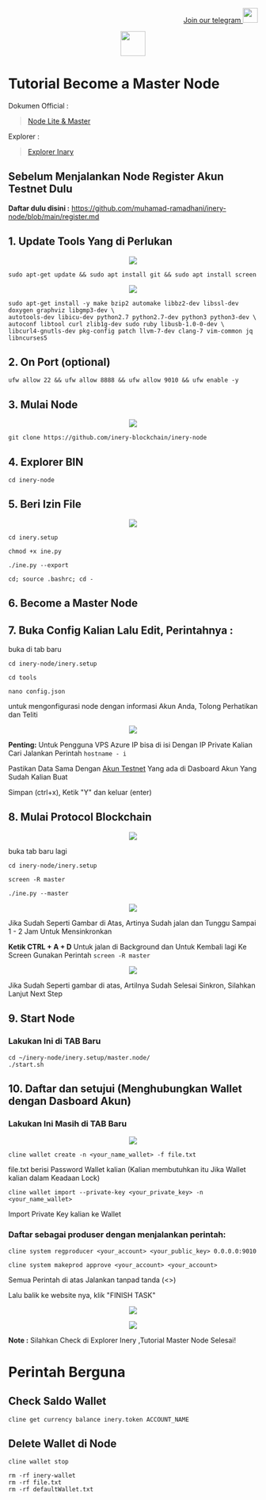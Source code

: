 <p style="font-size:14px" align="right">
<a href="https://t.me/PemulungAirdropID" target="_blank">Join our telegram <img src="https://user-images.githubusercontent.com/72949170/194228482-0f875615-e155-4b12-8716-8111addd6cba.jpg" width="30"/></a>
</p>

<p align="center">
  <img height="50" height="auto" src="https://user-images.githubusercontent.com/38981255/184088981-3f7376ae-7039-4915-98f5-16c3637ccea3.PNG">
</p>

# Tutorial Become a Master Node

Dokumen Official :
> [Node Lite & Master](https://docs.inery.io/docs/category/lite--master-nodes)

Explorer :
> [Explorer Inary](https://explorer.inery.io/ "Explorer Inary")

## Sebelum Menjalankan Node Register Akun Testnet Dulu
**Daftar dulu disini :** https://github.com/muhamad-ramadhani/inery-node/blob/main/register.md

## 1. Update Tools Yang di Perlukan

<p align="center">
  <img height="auto" height="auto" src="https://user-images.githubusercontent.com/38981255/184288420-51676f99-2069-417c-aa9e-cdf28a24e9dd.PNG">
</p>

```
sudo apt-get update && sudo apt install git && sudo apt install screen
```

<p align="center">
  <img height="auto" height="auto" src="https://user-images.githubusercontent.com/38981255/184288416-3eab98fb-2544-4be8-bae2-f6c99210750d.PNG">
</p>

```
sudo apt-get install -y make bzip2 automake libbz2-dev libssl-dev doxygen graphviz libgmp3-dev \
autotools-dev libicu-dev python2.7 python2.7-dev python3 python3-dev \
autoconf libtool curl zlib1g-dev sudo ruby libusb-1.0-0-dev \
libcurl4-gnutls-dev pkg-config patch llvm-7-dev clang-7 vim-common jq libncurses5
```
## 2. On Port (optional)
```
ufw allow 22 && ufw allow 8888 && ufw allow 9010 && ufw enable -y
```
## 3. Mulai Node

<p align="center">
  <img height="auto" height="auto" src="https://user-images.githubusercontent.com/38981255/184288675-1c551b8f-f882-45d9-9058-ae95c7888963.PNG">
</p>

```
git clone https://github.com/inery-blockchain/inery-node
```
## 4. Explorer BIN
```
cd inery-node
```
## 5. Beri Izin File

<p align="center">
  <img height="auto" height="auto" src="https://user-images.githubusercontent.com/38981255/184288914-bcea524f-d32e-4460-a971-913af8c359a9.PNG">
</p>

```
cd inery.setup
```
```
chmod +x ine.py
```
```
./ine.py --export
```
```
cd; source .bashrc; cd -
```
## 6. Become a Master Node

## 7. Buka Config Kalian Lalu Edit, Perintahnya : 
buka di tab baru
```
cd inery-node/inery.setup
```
```
cd tools
```
```
nano config.json
```
untuk mengonfigurasi node dengan informasi Akun Anda, Tolong Perhatikan dan Teliti

<p align="center">
  <img height="auto" height="auto" src="https://user-images.githubusercontent.com/72949170/194227034-1c1dbdb8-2c3e-4296-832f-038dc9705650.jpg">
</p>

**Penting:** Untuk Pengguna VPS Azure IP bisa di isi Dengan IP Private Kalian Cari Jalankan Perintah `hostname - i`

Pastikan Data Sama Dengan [Akun Testnet](https://github.com/muhamad-ramadhani/inery-node/blob/main/register.md "Akun Testnet") Yang ada di Dasboard Akun Yang Sudah Kalian Buat

Simpan (ctrl+x), Ketik "Y" dan keluar (enter)

## 8. Mulai Protocol Blockchain
<p align="center">
  <img height="auto" height="auto" src="https://user-images.githubusercontent.com/38981255/184290968-0dd5773f-6c08-4a5d-a5a2-11c4db67678b.PNG">
</p>

buka tab baru lagi

```
cd inery-node/inery.setup
```
```
screen -R master
```
```
./ine.py --master
```
<p align="center">
  <img height="auto" height="auto" src="https://user-images.githubusercontent.com/72949170/194225311-fee437f0-db09-4669-a9e5-1f826586cacf.jpg">
</p>
Jika Sudah Seperti Gambar di Atas, Artinya Sudah jalan dan Tunggu Sampai 1 - 2 Jam Untuk Mensinkronkan 

**Ketik CTRL + A + D** 
Untuk jalan di Background dan Untuk Kembali lagi Ke Screen Gunakan Perintah `screen -R master`

<p align="center">
  <img height="auto" height="auto" src="https://user-images.githubusercontent.com/72949170/194225739-3da9e698-b097-4411-80d0-45c58c1fca5c.jpg">
</p>

Jika Sudah Seperti gambar di atas, Artilnya Sudah Selesai Sinkron, Silahkan Lanjut Next Step

## 9. Start Node
### Lakukan Ini di TAB Baru
```
cd ~/inery-node/inery.setup/master.node/
./start.sh
```
## 10. Daftar dan setujui (Menghubungkan Wallet dengan Dasboard Akun)

### Lakukan Ini Masih di TAB Baru

<p align="center">
  <img height="auto" height="auto" src="https://user-images.githubusercontent.com/72949170/194226248-c72f921f-e7ff-4a10-b8fe-d7f13597a8ce.jpg">
</p>

```
cline wallet create -n <your_name_wallet> -f file.txt
```
file.txt berisi Password Wallet kalian (Kalian membutuhkan itu Jika Wallet kalian dalam Keadaan Lock)
```
cline wallet import --private-key <your_private_key> -n <your_name_wallet>
```
Import Private Key kalian ke Wallet

### Daftar sebagai produser dengan menjalankan perintah:

```
cline system regproducer <your_account> <your_public_key> 0.0.0.0:9010
```
```
cline system makeprod approve <your_account> <your_account>
```
Semua Perintah di atas Jalankan tanpad tanda (<>)

Lalu balik ke website nya, klik "FINISH TASK"
<p align="center">
  <img height="auto" height="auto" src="https://user-images.githubusercontent.com/72949170/194227741-eb209ffa-ea77-4084-b182-307e8c1333dd.jpg">
</p>


<p align="center">
  <img height="auto" height="auto" src="https://user-images.githubusercontent.com/72949170/194226619-7820241f-3a7e-4b07-8c82-f7fc62b71d17.jpg">
</p>

**Note :** Silahkan Check di Explorer Inery ,Tutorial Master Node Selesai!

# Perintah Berguna 

## Check Saldo Wallet 
```
cline get currency balance inery.token ACCOUNT_NAME
```
## Delete Wallet di Node
```
cline wallet stop
```
```
rm -rf inery-wallet
rm -rf file.txt
rm -rf defaultWallet.txt
```
